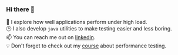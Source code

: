 ### Hi there 👋

🐘 I explore how well applications perform under high load.  
🕑 I also develop `java` utilities to make testing easier and less boring.  
📫 You can reach me out on [linkedin](https://www.linkedin.com/in/sergei-sukhorukov-192697233/).  
💡 Don't forget to check out my [course](https://www.learnloadtesting.ru/) about performance testing.

<!--
**suhoy/suhoy** is a ✨ _special_ ✨ repository because its `README.md` (this file) appears on your GitHub profile.

Here are some ideas to get you started:

- 🔭 I’m currently working on ...
- 🌱 I’m currently learning ...
- 👯 I’m looking to collaborate on ...
- 🤔 I’m looking for help with ...
- 💬 Ask me about ...
- 📫 How to reach me: ...
- 😄 Pronouns: ...
- ⚡ Fun fact: ...
-->
